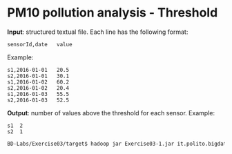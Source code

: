# PM10 pollution analysis - Threshold

**Input**: structured textual file. Each line has the following format:

    sensorId,date   value

Example:

    s1,2016-01-01	20.5
    s2,2016-01-01	30.1
    s1,2016-01-02	60.2
    s2,2016-01-02	20.4
    s1,2016-01-03	55.5
    s2,2016-01-03	52.5

**Output**: number of values above the threshold for each sensor. Example: 

    s1  2
    s2  1

```sh
BD-Labs/Exercise03/target$ hadoop jar Exercise03-1.jar it.polito.bigdata.hadoop.E03Driver 1 ./in/ ./out/ 50
```
